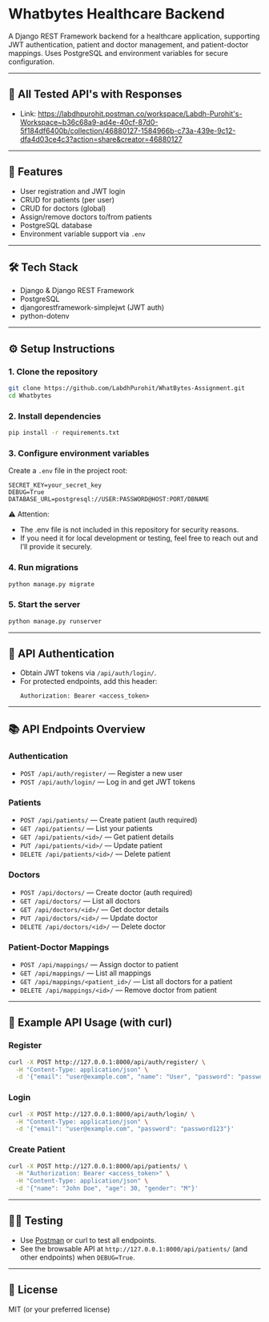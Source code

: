 # Whatbytes Healthcare Backend

A Django REST Framework backend for a healthcare application, supporting JWT authentication, patient and doctor management, and patient-doctor mappings. Uses PostgreSQL and environment variables for secure configuration.

---
## 🚀 All Tested API's with Responses

- Link: https://labdhpurohit.postman.co/workspace/Labdh-Purohit's-Workspace~b36c68a9-ad4e-40cf-87d0-5f184df6400b/collection/46880127-1584966b-c73a-439e-9c12-dfa4d03ce4c3?action=share&creator=46880127

---

## 🚀 Features
- User registration and JWT login
- CRUD for patients (per user)
- CRUD for doctors (global)
- Assign/remove doctors to/from patients
- PostgreSQL database
- Environment variable support via `.env`

---

## 🛠️ Tech Stack
- Django & Django REST Framework
- PostgreSQL
- djangorestframework-simplejwt (JWT auth)
- python-dotenv

---

## ⚙️ Setup Instructions

### 1. Clone the repository
```bash
git clone https://github.com/LabdhPurohit/WhatBytes-Assignment.git
cd Whatbytes
```

### 2. Install dependencies
```bash
pip install -r requirements.txt
```

### 3. Configure environment variables
Create a `.env` file in the project root:
```
SECRET_KEY=your_secret_key
DEBUG=True
DATABASE_URL=postgresql://USER:PASSWORD@HOST:PORT/DBNAME
```

⚠️ Attention:
- The .env file is not included in this repository for security reasons.
- If you need it for local development or testing, feel free to reach out and I’ll provide it securely.

### 4. Run migrations
```bash
python manage.py migrate
```

### 5. Start the server
```bash
python manage.py runserver
```

---

## 🔑 API Authentication
- Obtain JWT tokens via `/api/auth/login/`.
- For protected endpoints, add this header:
  ```
  Authorization: Bearer <access_token>
  ```

---

## 📚 API Endpoints Overview

### Authentication
- `POST /api/auth/register/` — Register a new user
- `POST /api/auth/login/` — Log in and get JWT tokens

### Patients
- `POST /api/patients/` — Create patient (auth required)
- `GET /api/patients/` — List your patients
- `GET /api/patients/<id>/` — Get patient details
- `PUT /api/patients/<id>/` — Update patient
- `DELETE /api/patients/<id>/` — Delete patient

### Doctors
- `POST /api/doctors/` — Create doctor (auth required)
- `GET /api/doctors/` — List all doctors
- `GET /api/doctors/<id>/` — Get doctor details
- `PUT /api/doctors/<id>/` — Update doctor
- `DELETE /api/doctors/<id>/` — Delete doctor

### Patient-Doctor Mappings
- `POST /api/mappings/` — Assign doctor to patient
- `GET /api/mappings/` — List all mappings
- `GET /api/mappings/<patient_id>/` — List all doctors for a patient
- `DELETE /api/mappings/<id>/` — Remove doctor from patient

---

## 🧪 Example API Usage (with curl)

### Register
```bash
curl -X POST http://127.0.0.1:8000/api/auth/register/ \
  -H "Content-Type: application/json" \
  -d '{"email": "user@example.com", "name": "User", "password": "password123"}'
```

### Login
```bash
curl -X POST http://127.0.0.1:8000/api/auth/login/ \
  -H "Content-Type: application/json" \
  -d '{"email": "user@example.com", "password": "password123"}'
```

### Create Patient
```bash
curl -X POST http://127.0.0.1:8000/api/patients/ \
  -H "Authorization: Bearer <access_token>" \
  -H "Content-Type: application/json" \
  -d '{"name": "John Doe", "age": 30, "gender": "M"}'
```

---

## 🧑‍💻 Testing
- Use [Postman](https://www.postman.com/) or curl to test all endpoints.
- See the browsable API at `http://127.0.0.1:8000/api/patients/` (and other endpoints) when `DEBUG=True`.

---

## 📄 License
MIT (or your preferred license) 

